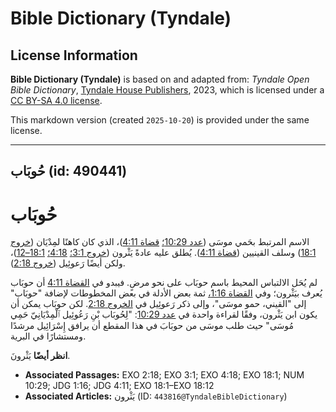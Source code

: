 # Bible Dictionary (Tyndale)

## License Information

**Bible Dictionary (Tyndale)** is based on and adapted from: _Tyndale Open Bible Dictionary_, [Tyndale House Publishers](https://tyndaleopenresources.com/), 2023, which is licensed under a [CC BY-SA 4.0 license](https://creativecommons.org/licenses/by-sa/4.0/legalcode.en).

This markdown version (created `2025-10-20`) is provided under the same license.



--------------------------------

## حُوبَاب (id: 490441)

حُوبَاب
=======

الاسم المرتبط بحَمي موسَى ([عدد 10:29؛](https://ref.ly/Num10:29) [قضاة 4:11](https://ref.ly/Judg4:11))، الذي كان كاهنًا لمِدْيَان ([خروج 18:1](https://ref.ly/Exod18:1)) وسلف القينيين ([قضاة 4:11](https://ref.ly/Judg4:11)). يُطلق عليه عادةً يَثْرون ([خروج 3:1؛](https://ref.ly/Exod3:1) [4:18؛](https://ref.ly/Exod4:18) [18:1–12](https://ref.ly/Exod18:1-Exod18:12))، ولكن أيضًا رَعوئِيل ([خروج 2:18](https://ref.ly/Exod2:18)).

لم يُحَل الالتباس المحيط باسم حوبَاب على نحو مرضٍ. فيبدو في [القضاة 4:11](https://ref.ly/Judg4:11) أن حوبَاب يُعرف بيَثْرون؛ وفي [القضاة 1:16،](https://ref.ly/Judg1:16) ثمة بعض الأدلة في بعض المخطوطات لإضافة "حوبَاب" إلى "القيني، حمو موسَى"، وإلى ذكر رَعوئِيل في [الخروج 2:18](https://ref.ly/Exod2:18). لكن حوبَاب يمكن أن يكون ابن يَثْرون، وفقًا لقراءة واحدة في [عدد 10:29](https://ref.ly/Num10:29): "لِحُوبَاب بْنِ رَعُوئِيل ٱلْمِدْيَانِيّ حَمِي مُوسَى" حيث طلب موسَى من حوبَابَ في هذا المقطع أن يرافق إِسْرَائِيل مرشدًا ومستشارًا في البرية.

**انظر أيضًا** يَثْرونَ.

* **Associated Passages:** EXO 2:18; EXO 3:1; EXO 4:18; EXO 18:1; NUM 10:29; JDG 1:16; JDG 4:11; EXO 18:1–EXO 18:12
* **Associated Articles:** يَثْرون (ID: `443816@TyndaleBibleDictionary`)

